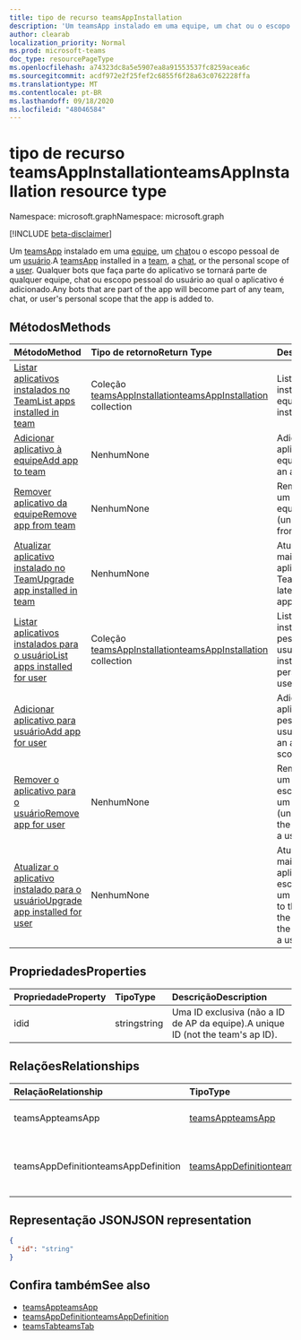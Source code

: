 ```yaml
---
title: tipo de recurso teamsAppInstallation
description: 'Um teamsApp instalado em uma equipe, um chat ou o escopo pessoal de um usuário. '
author: clearab
localization_priority: Normal
ms.prod: microsoft-teams
doc_type: resourcePageType
ms.openlocfilehash: a74323dc8a5e5907ea8a91553537fc8259acea6c
ms.sourcegitcommit: acdf972e2f25fef2c6855f6f28a63c0762228ffa
ms.translationtype: MT
ms.contentlocale: pt-BR
ms.lasthandoff: 09/18/2020
ms.locfileid: "48046584"
---
```

# <a name="teamsappinstallation-resource-type"></a><span data-ttu-id="a994f-103">tipo de recurso teamsAppInstallation</span><span class="sxs-lookup"><span data-stu-id="a994f-103">teamsAppInstallation resource type</span></span>

<span data-ttu-id="a994f-104">Namespace: microsoft.graph</span><span class="sxs-lookup"><span data-stu-id="a994f-104">Namespace: microsoft.graph</span></span>

[!INCLUDE [beta-disclaimer](../../includes/beta-disclaimer.md)]

<span data-ttu-id="a994f-105">Um [teamsApp](teamsapp.md) instalado em uma [equipe](team.md), um [chat](chat.md)ou o escopo pessoal de um [usuário](user.md).</span><span class="sxs-lookup"><span data-stu-id="a994f-105">A [teamsApp](teamsapp.md) installed in a [team](team.md), a [chat](chat.md), or the personal scope of a [user](user.md).</span></span> <span data-ttu-id="a994f-106">Qualquer bots que faça parte do aplicativo se tornará parte de qualquer equipe, chat ou escopo pessoal do usuário ao qual o aplicativo é adicionado.</span><span class="sxs-lookup"><span data-stu-id="a994f-106">Any bots that are part of the app will become part of any team, chat, or user's personal scope that the app is added to.</span></span>

## <a name="methods"></a><span data-ttu-id="a994f-107">Métodos</span><span class="sxs-lookup"><span data-stu-id="a994f-107">Methods</span></span>

| <span data-ttu-id="a994f-108">Método</span><span class="sxs-lookup"><span data-stu-id="a994f-108">Method</span></span>       | <span data-ttu-id="a994f-109">Tipo de retorno</span><span class="sxs-lookup"><span data-stu-id="a994f-109">Return Type</span></span>  |<span data-ttu-id="a994f-110">Descrição</span><span class="sxs-lookup"><span data-stu-id="a994f-110">Description</span></span>|
|:---------------|:--------|:----------|
|[<span data-ttu-id="a994f-111">Listar aplicativos instalados no Team</span><span class="sxs-lookup"><span data-stu-id="a994f-111">List apps installed in team</span></span>](../api/teamsappinstallation-list.md) | <span data-ttu-id="a994f-112">Coleção [teamsAppInstallation](teamsappinstallation.md)</span><span class="sxs-lookup"><span data-stu-id="a994f-112">[teamsAppInstallation](teamsappinstallation.md) collection</span></span> | <span data-ttu-id="a994f-113">Lista os aplicativos instalados em uma equipe.</span><span class="sxs-lookup"><span data-stu-id="a994f-113">Lists apps installed in a team.</span></span>|
|[<span data-ttu-id="a994f-114">Adicionar aplicativo à equipe</span><span class="sxs-lookup"><span data-stu-id="a994f-114">Add app to team</span></span>](../api/teamsappinstallation-add.md) |<span data-ttu-id="a994f-115">Nenhum</span><span class="sxs-lookup"><span data-stu-id="a994f-115">None</span></span> | <span data-ttu-id="a994f-116">Adiciona (instala) um aplicativo a uma equipe.</span><span class="sxs-lookup"><span data-stu-id="a994f-116">Adds (installs) an app to a team.</span></span>|
|[<span data-ttu-id="a994f-117">Remover aplicativo da equipe</span><span class="sxs-lookup"><span data-stu-id="a994f-117">Remove app from team</span></span>](../api/teamsappinstallation-delete.md) | <span data-ttu-id="a994f-118">Nenhum</span><span class="sxs-lookup"><span data-stu-id="a994f-118">None</span></span> | <span data-ttu-id="a994f-119">Remove (desinstala) um aplicativo de uma equipe.</span><span class="sxs-lookup"><span data-stu-id="a994f-119">Removes (uninstalls) an app from a team.</span></span>|
|[<span data-ttu-id="a994f-120">Atualizar aplicativo instalado no Team</span><span class="sxs-lookup"><span data-stu-id="a994f-120">Upgrade app installed in team</span></span>](../api/teamsappinstallation-upgrade.md) | <span data-ttu-id="a994f-121">Nenhum</span><span class="sxs-lookup"><span data-stu-id="a994f-121">None</span></span> | <span data-ttu-id="a994f-122">Atualiza para a versão mais recente do aplicativo instalado no Team.</span><span class="sxs-lookup"><span data-stu-id="a994f-122">Upgrades to the latest version of the app installed in team.</span></span>|
|[<span data-ttu-id="a994f-123">Listar aplicativos instalados para o usuário</span><span class="sxs-lookup"><span data-stu-id="a994f-123">List apps installed for user</span></span>](../api/user-list-teamsappinstallation.md) | <span data-ttu-id="a994f-124">Coleção [teamsAppInstallation](teamsappinstallation.md)</span><span class="sxs-lookup"><span data-stu-id="a994f-124">[teamsAppInstallation](teamsappinstallation.md) collection</span></span> | <span data-ttu-id="a994f-125">Lista os aplicativos instalados no escopo pessoal de um usuário.</span><span class="sxs-lookup"><span data-stu-id="a994f-125">Lists apps installed in the personal scope of a user.</span></span>|
|[<span data-ttu-id="a994f-126">Adicionar aplicativo para usuário</span><span class="sxs-lookup"><span data-stu-id="a994f-126">Add app for user</span></span>](../api/user-add-teamsappinstallation.md) | | <span data-ttu-id="a994f-127">Adiciona (instala) um aplicativo no escopo pessoal de um usuário.</span><span class="sxs-lookup"><span data-stu-id="a994f-127">Adds (installs) an app in the personal scope of a user.</span></span>|
|[<span data-ttu-id="a994f-128">Remover o aplicativo para o usuário</span><span class="sxs-lookup"><span data-stu-id="a994f-128">Remove app for user</span></span>](../api/user-delete-teamsappinstallation.md) | <span data-ttu-id="a994f-129">Nenhum</span><span class="sxs-lookup"><span data-stu-id="a994f-129">None</span></span> | <span data-ttu-id="a994f-130">Remove (desinstala) um aplicativo no escopo pessoal de um usuário.</span><span class="sxs-lookup"><span data-stu-id="a994f-130">Removes (uninstalls) an app in the personal scope of a user.</span></span>|
|[<span data-ttu-id="a994f-131">Atualizar o aplicativo instalado para o usuário</span><span class="sxs-lookup"><span data-stu-id="a994f-131">Upgrade app installed for user</span></span>](../api/user-upgrade-teamsappinstallation.md) | <span data-ttu-id="a994f-132">Nenhum</span><span class="sxs-lookup"><span data-stu-id="a994f-132">None</span></span> | <span data-ttu-id="a994f-133">Atualiza para a versão mais recente do aplicativo instalado no escopo pessoal de um usuário.</span><span class="sxs-lookup"><span data-stu-id="a994f-133">Upgrades to the latest version of the app installed in the personal scope of a user.</span></span>|

## <a name="properties"></a><span data-ttu-id="a994f-134">Propriedades</span><span class="sxs-lookup"><span data-stu-id="a994f-134">Properties</span></span>

| <span data-ttu-id="a994f-135">Propriedade</span><span class="sxs-lookup"><span data-stu-id="a994f-135">Property</span></span>            | <span data-ttu-id="a994f-136">Tipo</span><span class="sxs-lookup"><span data-stu-id="a994f-136">Type</span></span>     | <span data-ttu-id="a994f-137">Descrição</span><span class="sxs-lookup"><span data-stu-id="a994f-137">Description</span></span> |
|:------------------- |:-------- |:----------- |
| <span data-ttu-id="a994f-138">id</span><span class="sxs-lookup"><span data-stu-id="a994f-138">id</span></span>                  | <span data-ttu-id="a994f-139">string</span><span class="sxs-lookup"><span data-stu-id="a994f-139">string</span></span>   | <span data-ttu-id="a994f-140">Uma ID exclusiva (não a ID de AP da equipe).</span><span class="sxs-lookup"><span data-stu-id="a994f-140">A unique ID (not the team's ap ID).</span></span> |

## <a name="relationships"></a><span data-ttu-id="a994f-141">Relações</span><span class="sxs-lookup"><span data-stu-id="a994f-141">Relationships</span></span>

| <span data-ttu-id="a994f-142">Relação</span><span class="sxs-lookup"><span data-stu-id="a994f-142">Relationship</span></span>   | <span data-ttu-id="a994f-143">Tipo</span><span class="sxs-lookup"><span data-stu-id="a994f-143">Type</span></span>    | <span data-ttu-id="a994f-144">Descrição</span><span class="sxs-lookup"><span data-stu-id="a994f-144">Description</span></span> |
|:---------------|:--------|:----------|
|<span data-ttu-id="a994f-145">teamsApp</span><span class="sxs-lookup"><span data-stu-id="a994f-145">teamsApp</span></span>|[<span data-ttu-id="a994f-146">teamsApp</span><span class="sxs-lookup"><span data-stu-id="a994f-146">teamsApp</span></span>](teamsapp.md)| <span data-ttu-id="a994f-147">O aplicativo que está instalado.</span><span class="sxs-lookup"><span data-stu-id="a994f-147">The app that is installed.</span></span> |
|<span data-ttu-id="a994f-148">teamsAppDefinition</span><span class="sxs-lookup"><span data-stu-id="a994f-148">teamsAppDefinition</span></span>|[<span data-ttu-id="a994f-149">teamsAppDefinition</span><span class="sxs-lookup"><span data-stu-id="a994f-149">teamsAppDefinition</span></span>](teamsappdefinition.md)| <span data-ttu-id="a994f-150">Os detalhes desta versão do aplicativo.</span><span class="sxs-lookup"><span data-stu-id="a994f-150">The details of this version of the app.</span></span> |

## <a name="json-representation"></a><span data-ttu-id="a994f-151">Representação JSON</span><span class="sxs-lookup"><span data-stu-id="a994f-151">JSON representation</span></span>

<!-- {
  "blockType": "resource",
  "@odata.type": "microsoft.graph.teamsAppInstallation",
  "baseType": "microsoft.graph.entity"
}-->

```json
{
  "id": "string"
}
```

## <a name="see-also"></a><span data-ttu-id="a994f-152">Confira também</span><span class="sxs-lookup"><span data-stu-id="a994f-152">See also</span></span>

- [<span data-ttu-id="a994f-153">teamsApp</span><span class="sxs-lookup"><span data-stu-id="a994f-153">teamsApp</span></span>](teamsapp.md)
- [<span data-ttu-id="a994f-154">teamsAppDefinition</span><span class="sxs-lookup"><span data-stu-id="a994f-154">teamsAppDefinition</span></span>](teamsappdefinition.md)
- [<span data-ttu-id="a994f-155">teamsTab</span><span class="sxs-lookup"><span data-stu-id="a994f-155">teamsTab</span></span>](../resources/teamstab.md)

<!-- uuid: 8fcb5dbc-d5aa-4681-8e31-b001d5168d79
2015-10-25 14:57:30 UTC -->
<!--
{
  "type": "#page.annotation",
  "description": "teamsApp resource",
  "keywords": "",
  "section": "documentation",
  "tocPath": "",
  "suppressions": []
}
-->


